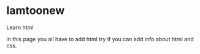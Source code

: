 # Iamtoonew
Learn html


in this page you all have to add html
try if you can add info about html and css.
